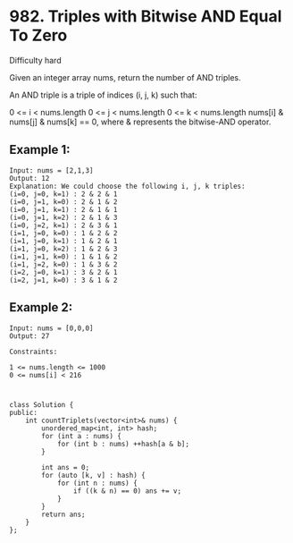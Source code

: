 # 982. Triples with Bitwise AND Equal To Zero
Difficulty hard

Given an integer array nums, return the number of AND triples.

An AND triple is a triple of indices (i, j, k) such that:

0 <= i < nums.length
0 <= j < nums.length
0 <= k < nums.length
nums[i] & nums[j] & nums[k] == 0, where & represents the bitwise-AND operator.
 

## Example 1:
```
Input: nums = [2,1,3]
Output: 12
Explanation: We could choose the following i, j, k triples:
(i=0, j=0, k=1) : 2 & 2 & 1
(i=0, j=1, k=0) : 2 & 1 & 2
(i=0, j=1, k=1) : 2 & 1 & 1
(i=0, j=1, k=2) : 2 & 1 & 3
(i=0, j=2, k=1) : 2 & 3 & 1
(i=1, j=0, k=0) : 1 & 2 & 2
(i=1, j=0, k=1) : 1 & 2 & 1
(i=1, j=0, k=2) : 1 & 2 & 3
(i=1, j=1, k=0) : 1 & 1 & 2
(i=1, j=2, k=0) : 1 & 3 & 2
(i=2, j=0, k=1) : 3 & 2 & 1
(i=2, j=1, k=0) : 3 & 1 & 2
```


## Example 2:
```
Input: nums = [0,0,0]
Output: 27
```


```
Constraints:

1 <= nums.length <= 1000
0 <= nums[i] < 216
```


#
```
class Solution {
public:
    int countTriplets(vector<int>& nums) {
        unordered_map<int, int> hash;
        for (int a : nums) {
            for (int b : nums) ++hash[a & b];
        }

        int ans = 0;
        for (auto [k, v] : hash) {
            for (int n : nums) {
                if ((k & n) == 0) ans += v;
            }
        }
        return ans;
    }
};
```